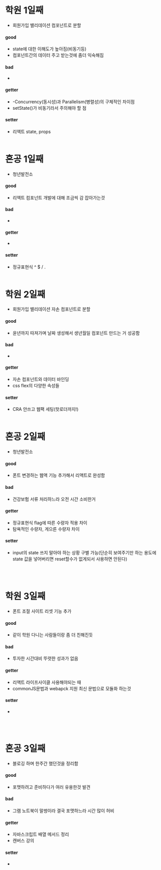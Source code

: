 
# 학원 1일째 
- 회원가입 밸리데이션 컴포넌트로 분할

#### good
- state에 대한 이해도가 높아짐(비동기등)
- 컴포넌트간의 데이터 주고 받는것에 좀더 익숙해짐

#### bad
- 

#### getter
- -Concurrency(동시성)과 Parallelism(병렬성)의 구체적인 차이점
- setState()가 비동기라서 주의해야 할 점 

#### setter
- 리액트 state, props
<br /><br />
 
# 혼공 1일째 
- 청년발전소

#### good
- 리액트 컴포넌트 개발에 대해 조금씩 감 잡아가는것

#### bad
- 

#### getter
- 

#### setter
- 정규표현식 ^ $ / . 
<br /><br />

# 학원 2일째 
- 회원가입 밸리데이션 자손 컴포넌트로 분할

#### good
- 윤년까지 따져가며 날짜 생성해서 생년월일 컴포넌트 만드는 거 성공함

#### bad
- 

#### getter
- 자손 컴포넌트와 데이터 바인딩
- css flex의 다양한 속성들

#### setter
- CRA 안쓰고 웹팩 세팅(핫로더까지!)
<br /><br />

# 혼공 2일째 
- 청년발전소

#### good
- 폰트 변경하는 웹액 기능 추가해서 리액트로 완성함

#### bad
- 건강보험 서류 처리하느라 오전 시간 소비한거

#### getter
- 정규표현식 flag에 따른 수량자 적용 차이
- 탐욕적인 수량자, 게으른 수량자 차이

#### setter
- input의 state 쓰지 말아야 하는 상황 구별 가능(단순히 보여주기만 하는 용도에 state 값을 넣어버리면 reset할수가 없게되서 사용하면 안된다) 

<br /><br />

# 학원 3일째 
- 폰트 조절 사이트 리셋 기능 추가

#### good
- 같이 학원 다니는 사람들이랑 좀 더 친해진듯

#### bad
- 투자한 시간대비 뚜렷한 성과가 없음

#### getter
- 리액트 라이프사이클 사용해야되는 때
- commonJS문법과 webapck 지원 최신 문법으로 모듈화 하는것

#### setter
- 
<br /><br />

# 혼공 3일째 
- 블로깅 하며 한주간 했던것을 정리함 

#### good
- 포맷하려고 준비하다가 여러 유용한것 발견

#### bad
- 그램 노트북이 말썽이라 결국 포맷하느라 시간 많이 허비

#### getter
- 자바스크립트 배열 메서드 정리
- 캔버스 강의

#### setter
- 
<br /><br />
